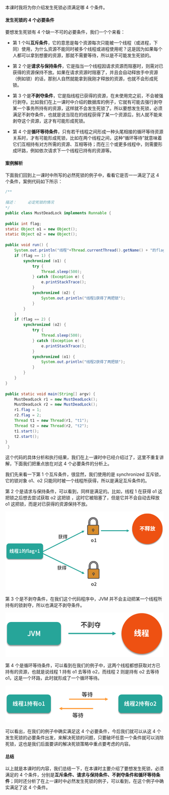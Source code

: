 本课时我将为你介绍发生死锁必须满足哪 4 个条件。

#### 发生死锁的 4 个必要条件
要想发生死锁有 4 个缺一不可的必要条件，我们一个个来看：

- 第 1 个叫**互斥条件**，它的意思是每个资源每次只能被一个线程（或进程，下同）使用，为什么资源不能同时被多个线程或进程使用呢？这是因为如果每个人都可以拿到想要的资源，那就不需要等待，所以是不可能发生死锁的。

- 第 2 个是**请求与保持条件**，它是指当一个线程因请求资源而阻塞时，则需对已获得的资源保持不放。如果在请求资源时阻塞了，并且会自动释放手中资源（例如锁）的话，那别人自然就能拿到我刚才释放的资源，也就不会形成死锁。

- 第 3 个是**不剥夺条件**，它是指线程已获得的资源，在未使用完之前，不会被强行剥夺。比如我们在上一课时中介绍的数据库的例子，它就有可能去强行剥夺某一个事务所持有的资源，这样就不会发生死锁了。所以要想发生死锁，必须满足不剥夺条件，也就是说当现在的线程获得了某一个资源后，别人就不能来剥夺这个资源，这才有可能形成死锁。

- 第 4 个是**循环等待条件**，只有若干线程之间形成一种头尾相接的循环等待资源关系时，才有可能形成死锁，比如在两个线程之间，这种“循环等待”就意味着它们互相持有对方所需的资源、互相等待；而在三个或更多线程中，则需要形成环路，例如依次请求下一个线程已持有的资源等。

#### 案例解析
下面我们回到上一课时中所写的必然死锁的例子中，看看它是否一一满足了这 4 个条件，案例代码如下所示：

```java
/**

描述：     必定死锁的情况
*/
public class MustDeadLock implements Runnable {

public int flag;
static Object o1 = new Object();
static Object o2 = new Object();

public void run() {
    System.out.println("线程"+Thread.currentThread().getName() + "的flag为" + flag);
    if (flag == 1) {
        synchronized (o1) {
            try {
                Thread.sleep(500);
            } catch (Exception e) {
                e.printStackTrace();
            }
            synchronized (o2) {
                System.out.println("线程1获得了两把锁");
            }
        }
    }
    if (flag == 2) {
        synchronized (o2) {
            try {
                Thread.sleep(500);
            } catch (Exception e) {
                e.printStackTrace();
            }
            synchronized (o1) {
                System.out.println("线程2获得了两把锁");
            }
        }
    }
}

public static void main(String[] argv) {
    MustDeadLock r1 = new MustDeadLock();
    MustDeadLock r2 = new MustDeadLock();
    r1.flag = 1;
    r2.flag = 2;
    Thread t1 = new Thread(r1, "t1");
    Thread t2 = new Thread(r2, "t2");
    t1.start();
    t2.start();
}
 }
```


这个代码的具体分析和执行结果，我们在上一课时中已经介绍过了，这里不重复讲解，下面我们把重点放在对这 4 个必要条件的分析上。

我们先来看一下第 1 个互斥条件，很显然，我们使用的是 synchronized 互斥锁，它的锁对象 o1、o2 只能同时被一个线程所获得，所以是满足互斥条件的。

第 2 个是请求与保持条件，可以看到，同样是满足的。比如，线程 1 在获得 o1 这把锁之后想去尝试获取 o2 这把锁 ，这时它被阻塞了，但是它并不会自动去释放 o1 这把锁，而是对已获得的资源保持不放。

![](../pic/Cgq2xl6QD3GAEKqKAABp_iGU_Q0930.png)

第 3 个是不剥夺条件，在我们这个代码程序中，JVM 并不会主动把某一个线程所持有的锁剥夺，所以也满足不剥夺条件。

![](../pic/CgoCgV6QD3KAJC8yAAAkJAqDk2E601.png)

第 4 个是循环等待条件，可以看到在我们的例子中，这两个线程都想获取对方已持有的资源，也就是说线程 1 持有 o1 去等待 o2，而线程 2 则是持有 o2 去等待 o1，这是一个环路，此时就形成了一个循环等待。

![](../pic/Ciqah16QD3KAEABeAAAPMS_B-t0547.png)

可以看出，在我们的例子中确实满足这 4 个必要条件，今后我们就可以从这 4 个发生死锁的必要条件出发，来解决死锁的问题，只要破坏任意一个条件就可以消除死锁，这也是我们后面要讲的解决死锁策略中重点要考虑的内容。

#### 总结
以上就是本课时的内容，我们总结一下，在本课时主要介绍了要想发生死锁，必须满足的 4 个条件，分别是**互斥条件、请求与保持条件、不剥夺条件和循环等待条件**；同时还分析了在上一课时中必然发生死锁的例子，可以看到，在这个例子中确实满足了这 4 个条件。